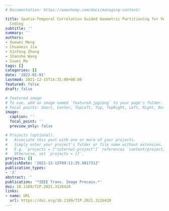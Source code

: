 ```yaml
---
# Documentation: https://wowchemy.com/docs/managing-content/

title: Spatio-Temporal Correlation Guided Geometric Partitioning for Versatile Video
  Coding
subtitle: ''
summary: ''
authors:
- Xuewei Meng
- Chuanmin Jia
- Xinfeng Zhang
- Shanshe Wang
- Siwei Ma
tags: []
categories: []
date: '2022-01-01'
lastmod: 2021-12-15T14:35:00+08:00
featured: false
draft: false

# Featured image
# To use, add an image named `featured.jpg/png` to your page's folder.
# Focal points: Smart, Center, TopLeft, Top, TopRight, Left, Right, BottomLeft, Bottom, BottomRight.
image:
  caption: ''
  focal_point: ''
  preview_only: false

# Projects (optional).
#   Associate this post with one or more of your projects.
#   Simply enter your project's folder or file name without extension.
#   E.g. `projects = ["internal-project"]` references `content/project/deep-learning/index.md`.
#   Otherwise, set `projects = []`.
projects: []
publishDate: '2021-12-15T09:11:25.981731Z'
publication_types:
- '2'
abstract: ''
publication: '*IEEE Trans. Image Process.*'
doi: 10.1109/TIP.2021.3126420
links:
- name: URL
  url: https://doi.org/10.1109/TIP.2021.3126420
---
```

